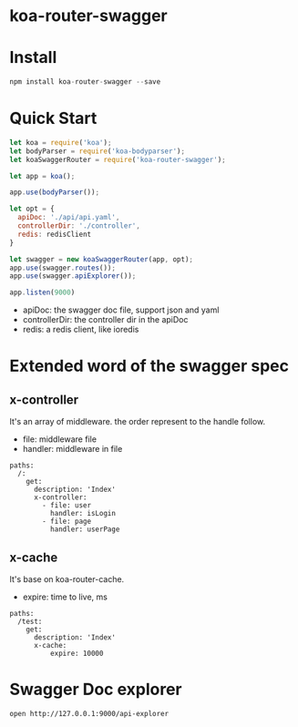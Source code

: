 # koa-router-swagger

# Install
```js
npm install koa-router-swagger --save
```

# Quick Start

```js
let koa = require('koa');
let bodyParser = require('koa-bodyparser');
let koaSwaggerRouter = require('koa-router-swagger');

let app = koa();

app.use(bodyParser());

let opt = {
  apiDoc: './api/api.yaml',
  controllerDir: './controller',
  redis: redisClient
}

let swagger = new koaSwaggerRouter(app, opt);
app.use(swagger.routes());
app.use(swagger.apiExplorer());

app.listen(9000)
```

* apiDoc: the swagger doc file, support json and yaml
* controllerDir: the controller dir in the apiDoc
* redis: a redis client, like ioredis

# Extended word of the swagger spec

## x-controller

It's an array of middleware. the order represent to the handle follow.

* file: middleware file
* handler: middleware in file

```
paths:
  /:
    get:
      description: 'Index'
      x-controller:
        - file: user
          handler: isLogin
        - file: page
          handler: userPage
```

## x-cache
It's base on koa-router-cache.

* expire: time to live, ms

```
paths:
  /test:
    get:
      description: 'Index'
      x-cache:
          expire: 10000
```


# Swagger Doc explorer

```sh
open http://127.0.0.1:9000/api-explorer
```
